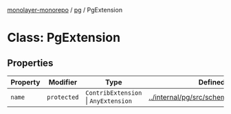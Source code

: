 [monolayer-monorepo](../../index.md) / [pg](../index.md) / PgExtension

# Class: PgExtension

## Properties

| Property | Modifier | Type | Defined in |
| ------ | ------ | ------ | ------ |
| `name` | `protected` | `ContribExtension` \| `AnyExtension` | [../internal/pg/src/schema/extension.ts:26](https://github.com/dunkelbraun/monolayer/blob/6bdf3be3c6969418f99f4a76945aeb545cab66bd/internal/pg/src/schema/extension.ts#L26) |
